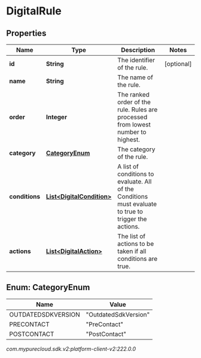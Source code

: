 # DigitalRule


## Properties

| Name | Type | Description | Notes |
| ------------ | ------------- | ------------- | ------------- |
| **id** | **String** | The identifier of the rule. |  [optional] |
| **name** | **String** | The name of the rule. |  |
| **order** | **Integer** | The ranked order of the rule. Rules are processed from lowest number to highest. |  |
| **category** | [**CategoryEnum**](#Enum--CategoryEnum) | The category of the rule. |  |
| **conditions** | [**List&lt;DigitalCondition&gt;**](DigitalCondition) | A list of conditions to evaluate. All of the Conditions must evaluate to true to trigger the actions. |  |
| **actions** | [**List&lt;DigitalAction&gt;**](DigitalAction) | The list of actions to be taken if all conditions are true. |  |


## Enum: CategoryEnum

| Name | Value |
| ---- | ----- |
| OUTDATEDSDKVERSION | &quot;OutdatedSdkVersion&quot; | 
| PRECONTACT | &quot;PreContact&quot; | 
| POSTCONTACT | &quot;PostContact&quot; | 




_com.mypurecloud.sdk.v2:platform-client-v2:222.0.0_
